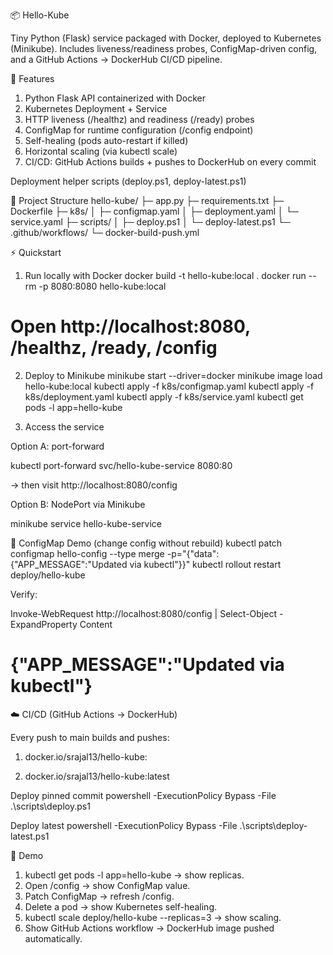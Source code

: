 📦 Hello-Kube

Tiny Python (Flask) service packaged with Docker, deployed to Kubernetes (Minikube).
Includes liveness/readiness probes, ConfigMap-driven config, and a GitHub Actions → DockerHub CI/CD pipeline.

🚀 Features

1. Python Flask API containerized with Docker
2. Kubernetes Deployment + Service
3. HTTP liveness (/healthz) and readiness (/ready) probes
4. ConfigMap for runtime configuration (/config endpoint)
5. Self-healing (pods auto-restart if killed)
6. Horizontal scaling (via kubectl scale)
7. CI/CD: GitHub Actions builds + pushes to DockerHub on every commit

Deployment helper scripts (deploy.ps1, deploy-latest.ps1)

📁 Project Structure
hello-kube/
├─ app.py
├─ requirements.txt
├─ Dockerfile
├─ k8s/
│  ├─ configmap.yaml
│  ├─ deployment.yaml
│  └─ service.yaml
├─ scripts/
│  ├─ deploy.ps1
│  └─ deploy-latest.ps1
└─ .github/workflows/
   └─ docker-build-push.yml

⚡ Quickstart
1) Run locally with Docker
docker build -t hello-kube:local .
docker run --rm -p 8080:8080 hello-kube:local
# Open http://localhost:8080, /healthz, /ready, /config

2) Deploy to Minikube
minikube start --driver=docker
minikube image load hello-kube:local
kubectl apply -f k8s/configmap.yaml
kubectl apply -f k8s/deployment.yaml
kubectl apply -f k8s/service.yaml
kubectl get pods -l app=hello-kube

3) Access the service

Option A: port-forward

kubectl port-forward svc/hello-kube-service 8080:80

→ then visit http://localhost:8080/config

Option B: NodePort via Minikube

minikube service hello-kube-service

🔧 ConfigMap Demo (change config without rebuild)
kubectl patch configmap hello-config --type merge -p="{\"data\":{\"APP_MESSAGE\":\"Updated via kubectl\"}}"
kubectl rollout restart deploy/hello-kube

Verify:

Invoke-WebRequest http://localhost:8080/config | Select-Object -ExpandProperty Content
# {"APP_MESSAGE":"Updated via kubectl"}

☁️ CI/CD (GitHub Actions → DockerHub)

Every push to main builds and pushes:

1. docker.io/srajal13/hello-kube:<commit-sha>

2. docker.io/srajal13/hello-kube:latest

Deploy pinned commit
powershell -ExecutionPolicy Bypass -File .\scripts\deploy.ps1

Deploy latest
powershell -ExecutionPolicy Bypass -File .\scripts\deploy-latest.ps1

🧪 Demo

1. kubectl get pods -l app=hello-kube → show replicas.
2. Open /config → show ConfigMap value.
3. Patch ConfigMap → refresh /config.
4. Delete a pod → show Kubernetes self-healing.
5. kubectl scale deploy/hello-kube --replicas=3 → show scaling.
6. Show GitHub Actions workflow → DockerHub image pushed automatically.
